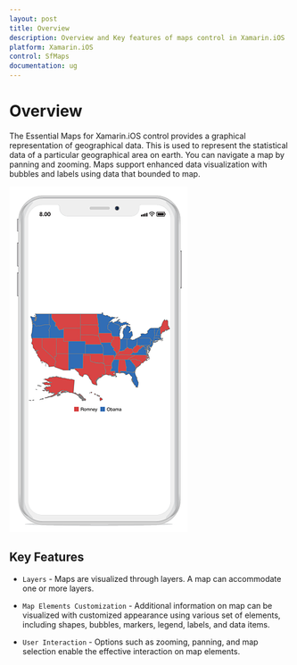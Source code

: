 ```yaml
---
layout: post
title: Overview 
description: Overview and Key features of maps control in Xamarin.iOS
platform: Xamarin.iOS
control: SfMaps
documentation: ug
---
```


# Overview

The Essential Maps for Xamarin.iOS control provides a graphical representation of geographical data. This is used to represent the statistical data of a particular geographical area on earth. You can navigate a map by panning and zooming. Maps support enhanced data visualization with bubbles and labels using data that bounded to map.

![](Images/Overview.png)

## Key Features

* `Layers` - Maps are visualized through layers. A map can accommodate one or more layers.
 
* `Map Elements Customization` - Additional information on map can be visualized with customized appearance using various set of elements, including shapes, bubbles, markers, legend, labels, and data items.
 
* `User Interaction` - Options such as zooming, panning, and map selection enable the effective interaction on map elements.

